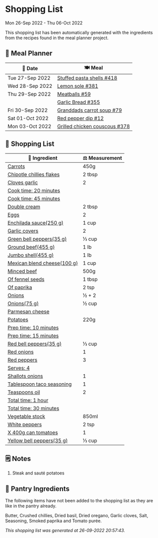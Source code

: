 # Shopping List

Mon 26-Sep 2022 - Thu 06-Oct 2022

This shopping list has been automatically generated with the ingredients from the recipes found in the meal planner project.

## 📅 Meal Planner

|📅 Date| 🍽️ Meal|
|----|----|
|Tue 27-Sep 2022|[Stuffed pasta shells #418](https://github.com/jcallaghan/The-Cookbook/issues/418)|
|Wed 28-Sep 2022|[Lemon sole #381](https://github.com/jcallaghan/The-Cookbook/issues/381)|
|Thu 29-Sep 2022|[Meatballs #59](https://github.com/jcallaghan/The-Cookbook/issues/59)|
||[Garlic Bread #355](https://github.com/jcallaghan/The-Cookbook/issues/355)|
|Fri 30-Sep 2022|[Granddads carrot soup #79](https://github.com/jcallaghan/The-Cookbook/issues/79)|
|Sat 01-Oct 2022|[Red pepper dip #12](https://github.com/jcallaghan/The-Cookbook/issues/12)|
|Mon 03-Oct 2022|[Grilled chicken couscous #378](https://github.com/jcallaghan/The-Cookbook/issues/378)|

## 🛒 Shopping List

| 🍌 Ingredient| ⚖️ Measurement|
|----------|-----------|
|[Carrots](https://www.sainsburys.co.uk/gol-ui/SearchResults/Carrots)|450g|
|[Chipotle chillies flakes](https://www.sainsburys.co.uk/gol-ui/SearchResults/Chipotle%20chillies%20flakes)|2 tbsp|
|[Cloves garlic](https://www.sainsburys.co.uk/gol-ui/SearchResults/Cloves%20garlic)|2|
|[Cook time: 20 minutes](https://www.sainsburys.co.uk/gol-ui/SearchResults/Cook%20time:%2020%20minutes)||
|[Cook time: 45 minutes](https://www.sainsburys.co.uk/gol-ui/SearchResults/Cook%20time:%2045%20minutes)||
|[Double cream](https://www.sainsburys.co.uk/gol-ui/SearchResults/Double%20cream)|2 tbsp|
|[Eggs](https://www.sainsburys.co.uk/gol-ui/SearchResults/Eggs)|2|
|[Enchilada sauce(250 g)](https://www.sainsburys.co.uk/gol-ui/SearchResults/Enchilada%20sauce(250%20g))|1 cup|
|[Garlic covers](https://www.sainsburys.co.uk/gol-ui/SearchResults/Garlic%20covers)|2|
|[Green bell peppers(35 g)](https://www.sainsburys.co.uk/gol-ui/SearchResults/Green%20bell%20peppers(35%20g))|⅓ cup|
|[Ground beef(455 g)](https://www.sainsburys.co.uk/gol-ui/SearchResults/Ground%20beef(455%20g))|1 lb|
|[Jumbo shell(455 g)](https://www.sainsburys.co.uk/gol-ui/SearchResults/Jumbo%20shell(455%20g))|1 lb|
|[Mexican blend cheese(100 g)](https://www.sainsburys.co.uk/gol-ui/SearchResults/Mexican%20blend%20cheese(100%20g))|1 cup|
|[Minced beef](https://www.sainsburys.co.uk/gol-ui/SearchResults/Minced%20beef)|500g|
|[Of fennel seeds](https://www.sainsburys.co.uk/gol-ui/SearchResults/Of%20fennel%20seeds)|1 tbsp|
|[Of paprika](https://www.sainsburys.co.uk/gol-ui/SearchResults/Of%20paprika)|2 tsp|
|[Onions](https://www.sainsburys.co.uk/gol-ui/SearchResults/Onions)|½ + 2|
|[Onions(75 g)](https://www.sainsburys.co.uk/gol-ui/SearchResults/Onions(75%20g))|½ cup|
|[Parmesan cheese](https://www.sainsburys.co.uk/gol-ui/SearchResults/Parmesan%20cheese)||
|[Potatoes](https://www.sainsburys.co.uk/gol-ui/SearchResults/Potatoes)|220g|
|[Prep time: 10 minutes](https://www.sainsburys.co.uk/gol-ui/SearchResults/Prep%20time:%2010%20minutes)||
|[Prep time: 15 minutes](https://www.sainsburys.co.uk/gol-ui/SearchResults/Prep%20time:%2015%20minutes)||
|[Red bell peppers(35 g)](https://www.sainsburys.co.uk/gol-ui/SearchResults/Red%20bell%20peppers(35%20g))|⅓ cup|
|[Red onions](https://www.sainsburys.co.uk/gol-ui/SearchResults/Red%20onions)|1|
|[Red peppers](https://www.sainsburys.co.uk/gol-ui/SearchResults/Red%20peppers)|3|
|[Serves: 4](https://www.sainsburys.co.uk/gol-ui/SearchResults/Serves:%204)||
|[Shallots onions](https://www.sainsburys.co.uk/gol-ui/SearchResults/Shallots%20onions)|1|
|[Tablespoon taco seasoning](https://www.sainsburys.co.uk/gol-ui/SearchResults/Tablespoon%20taco%20seasoning)|1|
|[Teaspoons oil](https://www.sainsburys.co.uk/gol-ui/SearchResults/Teaspoons%20oil)|2|
|[Total time: 1 hour](https://www.sainsburys.co.uk/gol-ui/SearchResults/Total%20time:%201%20hour)||
|[Total time: 30 minutes](https://www.sainsburys.co.uk/gol-ui/SearchResults/Total%20time:%2030%20minutes)||
|[Vegetable stock](https://www.sainsburys.co.uk/gol-ui/SearchResults/Vegetable%20stock)|850ml|
|[White peppers](https://www.sainsburys.co.uk/gol-ui/SearchResults/White%20peppers)|2 tsp|
|[X 400g can tomatoes](https://www.sainsburys.co.uk/gol-ui/SearchResults/X%20400g%20can%20tomatoes)|1|
|[Yellow bell peppers(35 g)](https://www.sainsburys.co.uk/gol-ui/SearchResults/Yellow%20bell%20peppers(35%20g))|⅓ cup|

## 🗒️ Notes

1. Steak and sauté potatoes 

## 🏪 Pantry Ingredients

The following items have not been added to the shopping list as they are like in the pantry already.

Butter, Crushed chillies, Dried basil, Dried oregano, Garlic cloves, Salt, Seasoning, Smoked paprika and Tomato purée.


_This shopping list was generated at 26-09-2022 20:57:43._